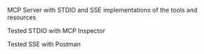 MCP Server with STDIO and SSE implementations of the tools and resources

Tested STDIO with MCP Inspector

Tested SSE with Postman

